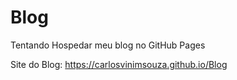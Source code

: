 # Blog
Tentando Hospedar meu blog no GitHub Pages

Site do Blog: https://carlosvinimsouza.github.io/Blog
